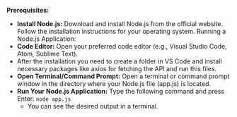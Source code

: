 
**Prerequisites:**
* **Install Node.js:** Download and install Node.js from the official website. Follow the installation instructions for your operating system.
Running a Node.js Application:
* **Code Editor:** Open your preferred code editor (e.g., Visual Studio Code, Atom, Sublime Text).
* After the installation you need to create a folder in VS Code and install necessary packages like axios for fetching the API
and run this files.
* **Open Terminal/Command Prompt:** Open a terminal or command prompt window in the directory where your Node.js file (app.js) is located.
* **Run Your Node.js Application:** Type the following command and press Enter:
  ```node app.js```
  * You can see the desired output in a terminal.
